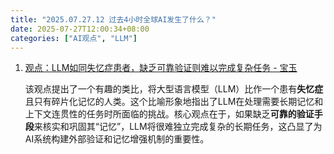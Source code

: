 ```yaml
---
title: "2025.07.27.12 过去4小时全球AI发生了什么？"
date: 2025-07-27T12:00:34+08:00
categories: ["AI观点", "LLM"]
---
```


1. [观点：LLM如同失忆症患者，缺乏可靠验证则难以完成复杂任务 - 宝玉](https://x.com/dotey/status/1949296048893022545)

   该观点提出了一个有趣的类比，将大型语言模型（LLM）比作一个患有**失忆症**且只有碎片化记忆的人类。这个比喻形象地指出了LLM在处理需要长期记忆和上下文连贯性的任务时所面临的挑战。核心观点在于，如果缺乏**可靠的验证手段**来核实和巩固其“记忆”，LLM将很难独立完成复杂的长期任务，这凸显了为AI系统构建外部验证和记忆增强机制的重要性。
